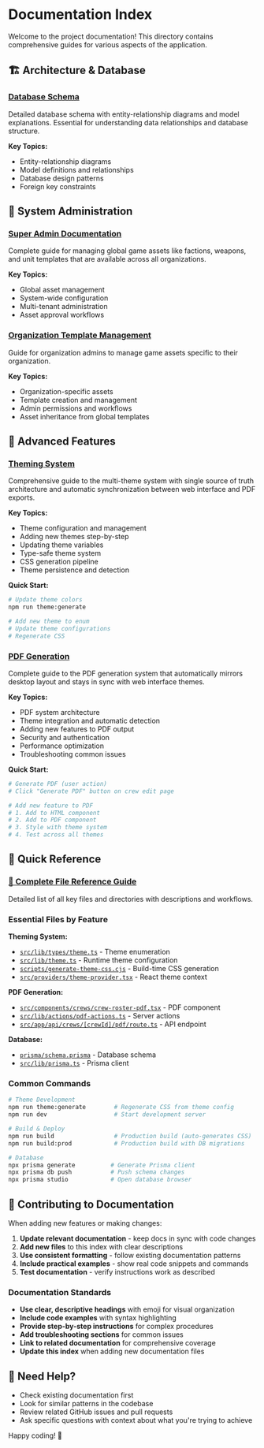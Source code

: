 # Documentation Index

Welcome to the project documentation! This directory contains comprehensive guides for various aspects of the application.

## 🏗️ Architecture & Database

### [Database Schema](./schema.md)
Detailed database schema with entity-relationship diagrams and model explanations. Essential for understanding data relationships and database structure.

**Key Topics:**
- Entity-relationship diagrams  
- Model definitions and relationships
- Database design patterns
- Foreign key constraints

## 🔧 System Administration

### [Super Admin Documentation](./superadmin/README.md) 
Complete guide for managing global game assets like factions, weapons, and unit templates that are available across all organizations.

**Key Topics:**
- Global asset management
- System-wide configuration
- Multi-tenant administration
- Asset approval workflows

### [Organization Template Management](./organization-template-management.md)
Guide for organization admins to manage game assets specific to their organization.

**Key Topics:**
- Organization-specific assets
- Template creation and management
- Admin permissions and workflows
- Asset inheritance from global templates

## 🎨 Advanced Features

### [Theming System](./theming.md)
Comprehensive guide to the multi-theme system with single source of truth architecture and automatic synchronization between web interface and PDF exports.

**Key Topics:**
- Theme configuration and management
- Adding new themes step-by-step
- Updating theme variables
- Type-safe theme system
- CSS generation pipeline
- Theme persistence and detection

**Quick Start:**
```bash
# Update theme colors
npm run theme:generate

# Add new theme to enum
# Update theme configurations  
# Regenerate CSS
```

### [PDF Generation](./pdf-generation.md)
Complete guide to the PDF generation system that automatically mirrors desktop layout and stays in sync with web interface themes.

**Key Topics:**
- PDF system architecture
- Theme integration and automatic detection
- Adding new features to PDF output
- Security and authentication
- Performance optimization
- Troubleshooting common issues

**Quick Start:**
```bash
# Generate PDF (user action)
# Click "Generate PDF" button on crew edit page

# Add new feature to PDF
# 1. Add to HTML component
# 2. Add to PDF component  
# 3. Style with theme system
# 4. Test across all themes
```

## 🚀 Quick Reference

### [📁 Complete File Reference Guide](./file-reference.md)
Detailed list of all key files and directories with descriptions and workflows.

### Essential Files by Feature

**Theming System:**
- [`src/lib/types/theme.ts`](../src/lib/types/theme.ts) - Theme enumeration
- [`src/lib/theme.ts`](../src/lib/theme.ts) - Runtime theme configuration  
- [`scripts/generate-theme-css.cjs`](../scripts/generate-theme-css.cjs) - Build-time CSS generation
- [`src/providers/theme-provider.tsx`](../src/providers/theme-provider.tsx) - React theme context

**PDF Generation:**
- [`src/components/crews/crew-roster-pdf.tsx`](../src/components/crews/crew-roster-pdf.tsx) - PDF component
- [`src/lib/actions/pdf-actions.ts`](../src/lib/actions/pdf-actions.ts) - Server actions
- [`src/app/api/crews/[crewId]/pdf/route.ts`](../src/app/api/crews/[crewId]/pdf/route.ts) - API endpoint

**Database:**
- [`prisma/schema.prisma`](../prisma/schema.prisma) - Database schema
- [`src/lib/prisma.ts`](../src/lib/prisma.ts) - Prisma client

### Common Commands

```bash
# Theme Development
npm run theme:generate        # Regenerate CSS from theme config
npm run dev                   # Start development server

# Build & Deploy
npm run build                 # Production build (auto-generates CSS)
npm run build:prod            # Production build with DB migrations

# Database
npx prisma generate          # Generate Prisma client
npx prisma db push           # Push schema changes
npx prisma studio            # Open database browser
```

## 📝 Contributing to Documentation

When adding new features or making changes:

1. **Update relevant documentation** - keep docs in sync with code changes
2. **Add new files** to this index with clear descriptions
3. **Use consistent formatting** - follow existing documentation patterns
4. **Include practical examples** - show real code snippets and commands
5. **Test documentation** - verify instructions work as described

### Documentation Standards

- **Use clear, descriptive headings** with emoji for visual organization
- **Include code examples** with syntax highlighting
- **Provide step-by-step instructions** for complex procedures  
- **Add troubleshooting sections** for common issues
- **Link to related documentation** for comprehensive coverage
- **Update this index** when adding new documentation files

## 🤝 Need Help?

- Check existing documentation first
- Look for similar patterns in the codebase
- Review related GitHub issues and pull requests
- Ask specific questions with context about what you're trying to achieve

Happy coding! 🚀